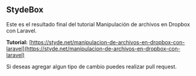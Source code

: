 ## StydeBox
Este es el resultado final del tutorial Manipulación de archivos en Dropbox con Laravel.

**Tutorial:** [https://styde.net/manipulacion-de-archivos-en-dropbox-con-laravel](https://styde.net/manipulacion-de-archivos-en-dropbox-con-laravel)

Si deseas agregar algun tipo de cambio puedes realizar pull request.